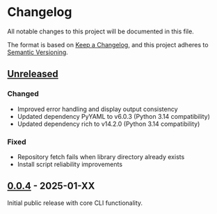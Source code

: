 # Changelog

All notable changes to this project will be documented in this file.

The format is based on [Keep a Changelog](https://keepachangelog.com/en/1.1.0/),
and this project adheres to [Semantic Versioning](https://semver.org/spec/v2.0.0.html).

## [Unreleased]

### Changed
- Improved error handling and display output consistency
- Updated dependency PyYAML to v6.0.3 (Python 3.14 compatibility)
- Updated dependency rich to v14.2.0 (Python 3.14 compatibility)

### Fixed
- Repository fetch fails when library directory already exists
- Install script reliability improvements

## [0.0.4] - 2025-01-XX

Initial public release with core CLI functionality.

[unreleased]: https://github.com/christianlempa/boilerplates/compare/v0.0.4...HEAD
[0.0.4]: https://github.com/christianlempa/boilerplates/releases/tag/v0.0.4
